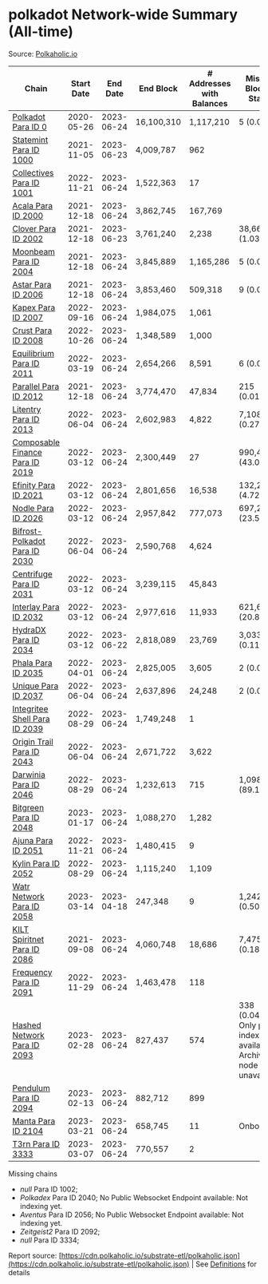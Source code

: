 # polkadot Network-wide Summary (All-time)

Source: [Polkaholic.io](https://polkaholic.io)


| Chain            | Start Date | End Date | End Block | # Addresses with Balances | Missing Blocks / Status |
| ---------------- | ---------- | ---------| --------- | ------------------------- | ----------------------- |
| [Polkadot Para ID 0](/polkadot/0-polkadot) | 2020-05-26 | 2023-06-24 | 16,100,310 |  1,117,210 | 5 (0.00%)  |
| [Statemint Para ID 1000](/polkadot/1000-statemint) | 2021-11-05 | 2023-06-23 | 4,009,787 |  962 |    |
| [Collectives Para ID 1001](/polkadot/1001-collectives) | 2022-11-21 | 2023-06-24 | 1,522,363 |  17 |    |
| [Acala Para ID 2000](/polkadot/2000-acala) | 2021-12-18 | 2023-06-24 | 3,862,745 |  167,769 |    |
| [Clover Para ID 2002](/polkadot/2002-clover) | 2021-12-18 | 2023-06-23 | 3,761,240 |  2,238 | 38,662 (1.03%)  |
| [Moonbeam Para ID 2004](/polkadot/2004-moonbeam) | 2021-12-18 | 2023-06-24 | 3,845,889 |  1,165,286 | 5 (0.00%)  |
| [Astar Para ID 2006](/polkadot/2006-astar) | 2021-12-18 | 2023-06-24 | 3,853,460 |  509,318 | 9 (0.00%)  |
| [Kapex Para ID 2007](/polkadot/2007-kapex) | 2022-09-16 | 2023-06-24 | 1,984,075 |  1,061 |    |
| [Crust Para ID 2008](/polkadot/2008-crust) | 2022-10-26 | 2023-06-24 | 1,348,589 |  1,000 |    |
| [Equilibrium Para ID 2011](/polkadot/2011-equilibrium) | 2022-03-19 | 2023-06-24 | 2,654,266 |  8,591 | 6 (0.00%)  |
| [Parallel Para ID 2012](/polkadot/2012-parallel) | 2021-12-18 | 2023-06-24 | 3,774,470 |  47,834 | 215 (0.01%)  |
| [Litentry Para ID 2013](/polkadot/2013-litentry) | 2022-06-04 | 2023-06-24 | 2,602,983 |  4,822 | 7,108 (0.27%)  |
| [Composable Finance Para ID 2019](/polkadot/2019-composable) | 2022-03-12 | 2023-06-24 | 2,300,449 |  27 | 990,442 (43.05%)  |
| [Efinity Para ID 2021](/polkadot/2021-efinity) | 2022-03-12 | 2023-06-24 | 2,801,656 |  16,538 | 132,202 (4.72%)  |
| [Nodle Para ID 2026](/polkadot/2026-nodle) | 2022-03-12 | 2023-06-24 | 2,957,842 |  777,073 | 697,249 (23.57%)  |
| [Bifrost-Polkadot Para ID 2030](/polkadot/2030-bifrost-dot) | 2022-06-04 | 2023-06-24 | 2,590,768 |  4,624 |    |
| [Centrifuge Para ID 2031](/polkadot/2031-centrifuge) | 2022-03-12 | 2023-06-24 | 3,239,115 |  45,843 |    |
| [Interlay Para ID 2032](/polkadot/2032-interlay) | 2022-03-12 | 2023-06-24 | 2,977,616 |  11,933 | 621,626 (20.88%)  |
| [HydraDX Para ID 2034](/polkadot/2034-hydradx) | 2022-03-12 | 2023-06-22 | 2,818,089 |  23,769 | 3,033 (0.11%)  |
| [Phala Para ID 2035](/polkadot/2035-phala) | 2022-04-01 | 2023-06-24 | 2,825,005 |  3,605 | 2 (0.00%)  |
| [Unique Para ID 2037](/polkadot/2037-unique) | 2022-06-04 | 2023-06-24 | 2,637,896 |  24,248 | 2 (0.00%)  |
| [Integritee Shell Para ID 2039](/polkadot/2039-integritee-shell) | 2022-08-29 | 2023-06-24 | 1,749,248 |  1 |    |
| [Origin Trail Para ID 2043](/polkadot/2043-origintrail) | 2022-06-04 | 2023-06-24 | 2,671,722 |  3,622 |    |
| [Darwinia Para ID 2046](/polkadot/2046-darwinia) | 2022-08-29 | 2023-06-24 | 1,232,613 |  715 | 1,098,387 (89.11%)  |
| [Bitgreen Para ID 2048](/polkadot/2048-bitgreen) | 2023-01-17 | 2023-06-24 | 1,088,270 |  1,282 |    |
| [Ajuna Para ID 2051](/polkadot/2051-ajuna) | 2022-11-21 | 2023-06-24 | 1,480,415 |  9 |    |
| [Kylin Para ID 2052](/polkadot/2052-kylin) | 2022-08-29 | 2023-06-24 | 1,115,240 |  1,109 |    |
| [Watr Network Para ID 2058](/polkadot/2058-watr) | 2023-03-14 | 2023-04-18 | 247,348 |  9 | 1,242 (0.50%)  |
| [KILT Spiritnet Para ID 2086](/polkadot/2086-kilt) | 2021-09-08 | 2023-06-24 | 4,060,748 |  18,686 | 7,475 (0.18%)  |
| [Frequency Para ID 2091](/polkadot/2091-frequency) | 2022-11-29 | 2023-06-24 | 1,463,478 |  118 |    |
| [Hashed Network Para ID 2093](/polkadot/2093-hashed) | 2023-02-28 | 2023-06-24 | 827,437 |  574 | 338 (0.04%) Only partial index available: Archive node unavailable |
| [Pendulum Para ID 2094](/polkadot/2094-pendulum) | 2023-02-13 | 2023-06-24 | 882,712 |  899 |    |
| [Manta Para ID 2104](/polkadot/2104-manta) | 2023-03-21 | 2023-06-24 | 658,745 |  11 |   Onboarding |
| [T3rn Para ID 3333](/polkadot/3333-t3rn) | 2023-03-07 | 2023-06-24 | 770,557 |  2 |    |

Missing chains


* *null* Para ID 1002; 
* *Polkadex* Para ID 2040; No Public Websocket Endpoint available: Not indexing yet.
* *Aventus* Para ID 2056; No Public Websocket Endpoint available: Not indexing yet.
* *Zeitgeist2* Para ID 2092; 
* *null* Para ID 3334; 

Report source: [https://cdn.polkaholic.io/substrate-etl/polkaholic.json](https://cdn.polkaholic.io/substrate-etl/polkaholic.json) | See [Definitions](/DEFINITIONS.md) for details
